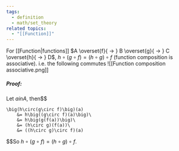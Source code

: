 ```yaml
---
tags:
  - definition
  - math/set_theory
related topics:
  - "[[Function]]"
---
```

For [[Function|functions]] $A \overset{f}{ -> } B \overset{g}{ -> } C \overset{h}{ -> } D$, $h\circ(g\circ f)= (h\circ g)\circ f$ (function composition is associative). i.e. the following commutes
![[Function composition associative.png]]
##### Proof:
Let $a in A$, then$$

	\big(h\circ(g\circ f)\big)(a) 
		&= h\big((g\circ f)(a)\big)\
		&= h\big(g(f(a))\big)\
		&= (h\circ g)(f(a))\
		&= ((h\circ g)\circ f)(a)

$$So $h\circ(g\circ f)= (h\circ g)\circ f$.